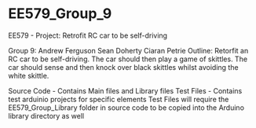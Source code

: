 # EE579_Group_9
EE579 - Project: Retrofit RC car to be self-driving

Group 9:
        Andrew Ferguson
        Sean Doherty
        Ciaran Petrie
Outline:
        Retorfit an RC car to be self-driving. The car should then play a game of skittles. The car should sense and then knock over black skittles whilst avoiding the white skittle.


Source Code - Contains Main files and Library files
Test Files - Contains test arduinio projects for specific elements 
        Test Files will require the EE579_Group_Library folder in source code to be copied into the Arduino library directory as well
